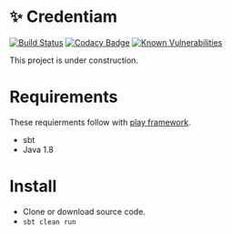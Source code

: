 # :sparkles: Credentiam

[![Build Status](https://travis-ci.org/YoshinoriN/Credentiam.svg?branch=master)](https://travis-ci.org/YoshinoriN/Credentiam) [![Codacy Badge](https://api.codacy.com/project/badge/Grade/7099cb31b4fb413c9bd2bcf1517d6c16)](https://www.codacy.com/app/YoshinoriN/Credentiam?utm_source=github.com&utm_medium=referral&utm_content=YoshinoriN/Credentiam&utm_campaign=badger) [![Known Vulnerabilities](https://snyk.io/test/github/yoshinorin/credentiam/badge.svg)](https://snyk.io/test/github/yoshinorin/credentiam?tab=dependencies)

This project is under construction.

# Requirements

These requierments follow with [play framework](//www.playframework.com/documentation/2.6.x/Installing).

* sbt
* Java 1.8

# Install

* Clone or download source code.
* `sbt clean run`
